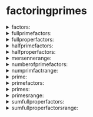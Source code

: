 # factoringprimes
<details>
  <summary>factors:</summary>
  factors(n)
  
n is an integer

Purpose: This code generates the factors of a (natural) number n.
</details>
<details>
  <summary>
    fullprimefactors:
  </summary>
  
  fullprimefactors(n)
  
n is an integer

Purpose: This module returns the prime factors of a natural number n.
</details>
<details>
  <summary>
    fullproperfactors:
  </summary>
  fullproperfactors(n) 
  
  
  n is an integer

  Purpose: This module creates a complete list of the (proper) factors of a number n and includes the number 'n' as well.
</details>
<details>
  <summary>
    halfprimefactors:
  </summary>
  halfprimefactors(n)
  
  n is an integer

Purpose: This module returns the prime factors of a natural number n less than or equal to $\sqrt{n}$ sqrt(n).
</details>
<details>
  <summary>
    halfproperfactors:
  </summary>
  halfproperfactors(n)
  
  n is an integer

Purpose: This module calculates half of the proper factors of a natural number n from 1 (one) up to sqrt(n).
</details>
<details>
  <summary>
    mersennerange:
  </summary>
  mersennerange(a,b)
  
a < b are integers

This module provides the Mersenne primes within a bound between the two number 2\^a - 1 and 2\^b - 1 (inclusive).
</details>
<details>
  <summary>
    numberofprimefactors:
  </summary>
  numberofprimefactors(n)
  
n is an integer

Purpose: This module gives the number of prime factors of a number n.
</details>
<details>
  <summary>
    numprimfactrange:
  </summary>
  numprimfactrange (a,b)
  
  a < b are integers

Purpose: This module gives the number of prime factors for a list of numbers in a range from a to b.
</details>
<details>
  <summary>
    prime:
  </summary>
  prime(n)
  
n is an integer

Purpose: This module returns true (1) if n is prime, otherwise false (0).
</details>
<details>
  <summary>
    primefactors:
  </summary>
  primefactors(n)
  
n is an integer

Purpose: This gives a list of the prime factors of a number. If the number is prime, it returns the number itself.
</details>
<details>
  <summary>
    primes:
  </summary>
  primes(n)
  
  n is an integer
  
Purpose: This module returns the list of primes from 2 up to n.
</details>
<details>
  <summary>
    primesrange:
  </summary>
  primesrange(a,b)
  
  a < b are integers
     
Purpose: This module lists the positive primes in a range from a to b.
</details>
<details>
  <summary>
    sumfullproperfactors:
  </summary>
  sumfullproperfactors(n)
  
n is an integer

Purpose: This program finds the sum of the factors of a number n, including n.
</details>
<details>
  <summary>
    sumfullproperfactorsrange:
  </summary>
  sumfullproperfactorsrange(a,b)
  
  
 a < b are integers

Purpose: This module calculates the sum of the factors of every number in a given range a to b.
</details>
